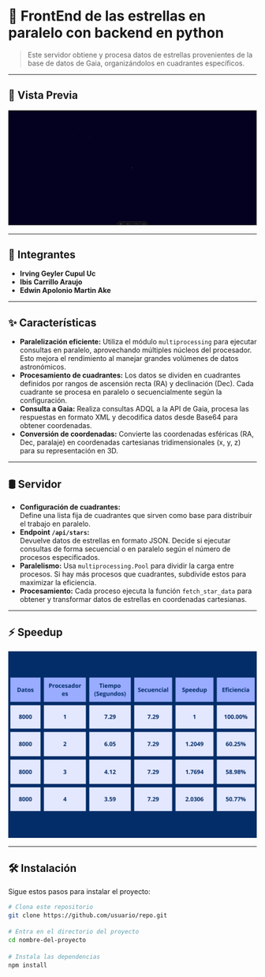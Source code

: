 # 🚀 **FrontEnd de las estrellas en paralelo con backend en python**
> Este servidor obtiene y procesa datos de estrellas provenientes de la base de datos de Gaia, organizándolos en cuadrantes específicos.

---

## 📸 **Vista Previa**  
![Las estrellas de nuestro espacio](/presentation.gif)

---

## 👥 **Integrantes**  
- **Irving Geyler Cupul Uc**   
- **Ibis Carrillo Araujo**   
- **Edwin Apolonio Martin Ake**  

---

## ✨ **Características**  
- **Paralelización eficiente:** Utiliza el módulo `multiprocessing` para ejecutar consultas en paralelo, aprovechando múltiples núcleos del procesador. Esto mejora el rendimiento al manejar grandes volúmenes de datos astronómicos. 
- **Procesamiento de cuadrantes:** Los datos se dividen en cuadrantes definidos por rangos de ascensión recta (RA) y declinación (Dec). Cada cuadrante se procesa en paralelo o secuencialmente según la configuración.  
- **Consulta a Gaia:** Realiza consultas ADQL a la API de Gaia, procesa las respuestas en formato XML y decodifica datos desde Base64 para obtener coordenadas.
- **Conversión de coordenadas:** Convierte las coordenadas esféricas (RA, Dec, paralaje) en coordenadas cartesianas tridimensionales (x, y, z) para su representación en 3D.

---

## 🛢️ **Servidor**  
- **Configuración de cuadrantes:**  
  Define una lista fija de cuadrantes que sirven como base para distribuir el trabajo en paralelo.
- **Endpoint `/api/stars`:**  
  Devuelve datos de estrellas en formato JSON. Decide si ejecutar consultas de forma secuencial o en paralelo según el número de procesos especificados.  
- **Paralelismo:** Usa `multiprocessing.Pool` para dividir la carga entre procesos. Si hay más procesos que cuadrantes, subdivide estos para maximizar la eficiencia.  
- **Procesamiento:** Cada proceso ejecuta la función `fetch_star_data` para obtener y transformar datos de estrellas en coordenadas cartesianas.

---

## ⚡️ **Speedup**  
![Tabla](/speedup.png)

---

## 🛠️ **Instalación**  
Sigue estos pasos para instalar el proyecto:  

```bash
# Clona este repositorio
git clone https://github.com/usuario/repo.git  

# Entra en el directorio del proyecto
cd nombre-del-proyecto  

# Instala las dependencias
npm install  
